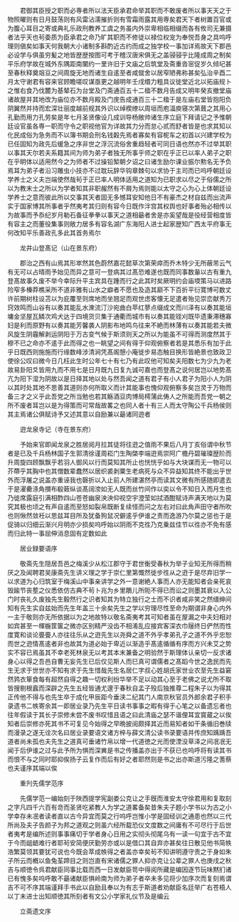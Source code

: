 <!-- { "loadSidebar": true } -->
　　君御其臣授之职而必専者所以法天臣承君命举其职而不敢废者所以事天天之于物照曜则有日月鼓荡则有风雷沾濡摧折则有雪霜雨露其用専矣君天下者树置百官或为腹心耳目之寄或典礼乐政刑教养工虞之务虽内外崇卑相临相缀而各有攸司无兼摄者法乎天也茍委质为臣承君之命乃旷其职而不修徒以禄位权宠为奉悦吾身之具呜呼理则傎矣如事天何我朝大小诸制多斟酌近古约而成之独学校一事加详焉故天下郡邑必设学与俱虽穷髪之地皆歴歴按图可考于稽汉唐宋俱无之盖骎骎乎比隆成周之制矣平乐府学故在城外东隅距南闉约一里许旧于文庙之后筑堂及斋重沓宻促岁久倾圮甚至春秋释奠爼豆之间周旋无地而诸生自逺至者咸僦舍以居窄陋弗称甚矣弘治辛酉二月太守谢君有容来官顾瞻嗟叹谋亟更之越明年壬戌缗力粗具议徙堂近北以拓庙规卜之惟右食乃伐麓为基辇石为台堂及门斋通百五十二楹不数月告成又明年癸亥撤堂庙诸故屋并其地改为庙位亦不数月殿及门庑告成通百三十二楹于是左庙右堂皆抱阳负阴翼然并持而宏深壮丽度越前规其外识以绰楔缭以周垣而庖湢庾寝次第葺之其用心孔勤而用力孔劳矣是年七月圣贤像设几成训导杨敞帅诸生序立庭下拜请记之予惟朝廷设官虽各専一职而守令之职视他官为详故其力分而怠心贰而舒者皆是也求其知以化民成俗为急务而不以簿书期会刑名钱糓先焉者寡矣有容柅车之初首以兴建学校为已任固知为政先后缓急之序非世之浮沉流俗舍重趋轻者可同日语也然亦不过举其职以事其天尔若夫系籍其间为师为弟子者独无所事乎师之职在乎正已以率人弟子之职在乎眀体以适用然今之为师者不过操铅椠朝夕诏之曰诸生励尔课业振尔勲名无予负焉耳为弟子者沿习雕虫小技亦不过耽玩辞华钩章棘句以求协于主司而已呜呼朝廷设学养士之义夫岂端使然哉茍于正已率人明体适用之道知为已职求以尽之于俗儒之所以为教末士之所以为学者知其非职赧然有不屑为焉则能以太守之心为心上体朝廷设学养士之意而彼此所以交事其天者固无多憾耳安知他日不有豪杰之材自兹而出流声实于国家博其所事者乎然夷考其归则有容今日既作泮宫其权舆也好事者殆必相传以为故事而予忝纪岁月勒石备征拳拳以事天之道相朂者舍是亦奚望哉是役经营相度皆有容主之而董役集事则敞力居多有容名湖广东海阳人进士起家歴知广西太平府事无何改知平乐善政孔多此其首务焉尔 

　　龙井山登髙记（山在景东府） 

　　郡治之西有山焉其形崒然其色蔚然嘉花懿草次第荣瘁而乔木特少无所蔽芾云气有无可以占晴雨予始见而异之意可一登病其过髙恐难遂也既而同事数軰以古有重九登髙故事久废不举今幸际升平主宾具在踵而行之此其时矣厥明约会庙堧策马以进路险窄多榛莽樵采所不道非雅有山水之癖者不愿也及造其巅不下百折平衍寛博可数丈许前期树柱设苫以为庇覆至则席地而坐翘足而观世虑客懐无足遣者殆见崇峦献秀万窍效鸣而山谷有以奏其能乱水潨流汀沙宛曲白苹红蓼点缀成文而川泽有以奏其能垣墉金坚屋瓦鳞次鸡犬达于四境货贝集于通衢而城市有以奏其能铚刈既毕遗秉滞穗寡妇是利而原野有以奏其能芳馨袭人阴影布地鸣鸟往来不絶而林薄有以奏其能若夫微风旋生阴霾解剥运阴阳于万古变气候于斯须则天之所以为能虽不可得而测度然其于穆不已之命亦不逺于此而得之也一眺望之间有得于仰观俯察者若是其悉乐有加于此乎日既西则施施而行缘数峰涉清涧凭髙阁憩小庵徙步易态触目换形皆絶景也致政卫使徐公叹曰微今日几枉此生时公年七十有七乃有此叹他可知矣夫阳数七为少九为老故易卦阳爻皆用九而不用七是日月既九日复九诚可嘉也而登髙之说何居岂以地势髙亢为阳下湿为阴故以是日择其地以处与然吾闻之道有君子有小人君子为阳小人为阴以其时处其地不思善其道则亦何所取义而计其能事也愧仰观俯察多矣岂灵于万物而备三才之义乎此吾党之所当勉也若其觞酒豆肉博局樗蒲此俦人之所能而吾党一朝之所不废者耳岂以是为得策而可常哉故畧之也同人者十有三人而太守陶公千兵杨侯则其主焉诸公俱赋诗予又述其意以自励兼以朂诸同逰者 

　　逰龙泉寺记（寺在景东府） 

　　予始来官即闻龙泉之胜居阅月拉其徒将往逰之值雨不果后八月丁亥俗谓中秋节者是已及千兵杨林国子生郭清徐谨周崧门生陶棨李端逰焉崇阿广檐丹碧璀璨歴阶而升周旋四顾飘飘乎若羽人御风以行而莫知其所止也恍恍乎如与大块谋而无一物可以芥蔕乎其胸中也其僧数辈蠢然以居织裘剥粟生老病死与众不异益知其终不能出乎世外而浮屠之说盖亦重诬我也磬折以入止前人所建湛然亭而读其文微有所感随即遣去于是濯罍涤角攅布殽蓛纵谈髙阔滂如无人既而丝竹间作以奕以令不知日入而月生也乃徙席露庭引满相酢四山苍苍幽泉泱泱仰视空宇澄莹如拭酒酣赋诗声满天地以为莫究其极也顷之有声自逺而至怒如裂帛既断复续怪而问之左右对曰此角声田守者所吹也则愀然敛衽以思兹耳目所及犹备狗鼠况僻逺乎伊谁之责而逸游乃尔莫之惩也于是促骑以归细云渐兴月明亦少损矣呜呼始以阴雨不克徃乃克乗兹佳节以徃亦不免有感而归此特一事屈伸消息固有定数如此 

　　居业録要语序 

　　敬斋先生隠居吾邑之梅溪少从松江郡守于君世衡受春秋为举子业知无所得而稍厌之及闻聘君吴康斋先生讲义理之学于崇仁里第慨然徙步徃从之逰于是尽弃旧学一以求道为心归筑室于梅溪山中事亲讲学之外一意谢絶人事而人亦无能知者会亲死哀毁踰节丧塟之仪悉依仿古典不茍卜兆为乡里鵰儿所阨不得已而讼之则墨其衰以入公门时丧礼久废独先生毅然行之识者知其为特立独行之士而不识者咸非笑之然缙绅间知有先生实自兹始而先生年盖三十余矣先生之学以穷理尽性至命为期谓非身心内外一主于敬则亦无所依据以为之地故特以敬名斋夷考其可知者虽在屋漏之中夫妇相对如宾甚至一楎椸筐箧之微亦区别精严没齿不相淆乱应接宾客深衣巾屦终日俨然而性度寛和谈论亹亹人亦往往乐从之逰先生以尧舜之道不外乎孝弟孔子之道不外乎忠恕而世之逰情髙逺者非也故其为道必始于卑近以渐造乎髙逺循循有序而方兴未艾之势实不容已焉虽其不幸老死林泉无以考其本末兼备之明验然于斯理体认亲切一反求诸身心以得之吾邑自曹无妄先生已后仅见斯人而巳真可谓儒者之髙蹈今世之逸民而先生无求于世世亦不知有求于先生惜哉先生名居仁字叔心姓胡氏家世业农至先生益窘然鹑衣箪食每有超然自得之趣一切权利纷华举不足以动其心至于老佛之说尤所不取皆搜剔根蠧而深辟之先生五经皆通尤邃于春秋自孟子殁后独推尊二程朱子以为得其正传他不得与也先生卒于成化甲辰距今垂浃二纪其门人南京秋官员外郎余君子积手录遗书二帙寄余其一即居业录乃先生平日读书事事之暇有得于心笔之以备遗忘者也往年假读于其长子崇修未尝不废书叹惜且语之曰此清庙之瑟不谐俚耳宜寳蔵之以俟知者后崇修亦死其书不可复见今始得之早晩披阅颇择其近而易知者如干条循旧巻牍而漫录之遂无诠次名曰居业录要语文诸方梓与薛文清公读书录要语并传庶知踽踽吾道者尚未孤也夫先生之道真可垂诸竹帛以增一代道徳之光而使湮没草泽之间冺冺无闻于后伊谁之过与此予所为惧而深兾是书之传播盖亦出于不获已也呜呼将有读其书而恨不与之同时耶抑俟扬子云复作而后有好之者耶然则是书之出亦斯道污隆之蓍蔡也夫谨序其端以俟 

　　重刋先儒学范序 

　　先儒学范一编始刻于陜西提学宪副娄公克让之手旣而淮安太守徐君用和复取刻之字凡四千六百有竒而圣贤吃紧教人为学之道畧备矣昔朱夫子题小学书以为古之小学幸存未冺者读者直以古今异宜而莫之行呜呼岂惟小学是固经训之通患也然以三代所尚及夫子告颜子为邦之道观之则虽六经所载恐仪文度数之间庸有不可尽行于后世者夷考是编所述则事事痛切于学者身心日用之实彻头彻尾乌有一读一句宜于古不宜于今而龃龉难行者耶茍安简便厌勤劳亦或以是借口其自弃亦甚矣往日散见他书简帙浩繁莫领其要犹可说也今既会萃成帙得之者盖亦幸矣茍不知讲明遵守责之于身如朱子所云而槪以鱼兔荃蹄目之则岂直有宋诸儒之罪人抑亦克让公辈之罪人也庚戌之秋吉与顺徳令呉君献臣同事比载而西一日发献臣笥中得阅所藏是编因逐节玩味黙扪诸已有愧多矣呜呼敢不朂诸献臣惧岭南为师为弟子者卒未多见将少加序次而复刻焉谓吉不可不序其端谨拜手书此以自励且奉以为有志于斯道者劝献臣名廷举广右苍梧人以丁未进士出知顺徳其所刻者有文公小学家礼仪节及是编云 

　　立斋遗文序 

